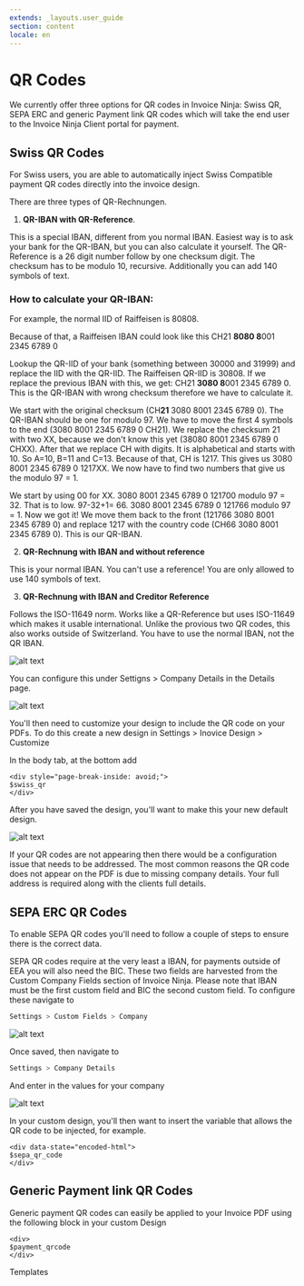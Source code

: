 ```yaml
---
extends: _layouts.user_guide
section: content
locale: en
---
```


# QR Codes

We currently offer three options for QR codes in Invoice Ninja: Swiss QR, SEPA ERC and generic Payment link QR codes which will take the end user to the Invoice Ninja Client portal for payment.

## Swiss QR Codes

For Swiss users, you are able to automatically inject Swiss Compatible payment QR codes directly into the invoice design.

There are three types of QR-Rechnungen.

1. **QR-IBAN with QR-Reference**.

This is a special IBAN, different from you normal IBAN. Easiest way is to ask your bank for the QR-IBAN, but you can also calculate it yourself.
The QR-Reference is a 26 digit number follow by one checksum digit. The checksum has to be modulo 10, recursive. Additionally you can add 140 symbols of text.

### How to calculate your QR-IBAN:

For example, the normal IID of Raiffeisen is 80808.

Because of that, a Raiffeisen IBAN could look like this CH21 **8080 8**001 2345 6789 0

Lookup the QR-IID of your bank (something between 30000 and 31999) and replace the IID with the QR-IID. The Raiffeisen QR-IID is 30808. If we replace the previous IBAN with this, we get: CH21 **3080 8**001 2345 6789 0. This is the QR-IBAN with wrong checksum therefore we have to calculate it.

We start with the original checksum (CH**21** 3080 8001 2345 6789 0). The QR-IBAN should be one for modulo 97. We have to move the first 4 symbols to the end (3080 8001 2345 6789 0 CH21). We replace the checksum 21 with two XX, because we don't know this yet (38080 8001 2345 6789 0 CHXX). After that we replace CH with digits. It is alphabetical and starts with 10. So A=10, B=11 and C=13. Because of that, CH is 1217. This gives us 3080 8001 2345 6789 0 1217XX. We now have to find two numbers that give us the modulo 97 = 1.

We start by using 00 for XX. 3080 8001 2345 6789 0 121700 modulo 97 = 32. That is to low. 97-32+1= 66. 3080 8001 2345 6789 0 121766 modulo 97 = 1. Now we got it! We move them back to the front (121766 3080 8001 2345 6789 0) and replace 1217 with the country code (CH66 3080 8001 2345 6789 0). This is our QR-IBAN.

2. **QR-Rechnung with IBAN and without reference**

This is your normal IBAN. You can't use a reference! You are only allowed to use 140 symbols of text.

3. **QR-Rechnung with IBAN and Creditor Reference**

Follows the ISO-11649 norm. Works like a QR-Reference but uses ISO-11649 which makes it usable international. Unlike the provious two QR codes, this also works outside of Switzerland. You have to use the normal IBAN, not the QR IBAN.

![alt text](/assets/images/pdf_customization/swiss_qrcode1.png "Swiss QR Codes")

You can configure this under Settigns > Company Details in the Details page.

![alt text](/assets/images/pdf_customization/swiss_qrcode3.png "Swiss QR Codes")

You'll then need to customize your design to include the QR code on your PDFs. To do this create a new design in Settings > Inovice Design > Customize

In the body tab, at the bottom add

```
<div style="page-break-inside: avoid;">
$swiss_qr
</div>
```

After you have saved the design, you'll want to make this your new default design.

![alt text](/assets/images/pdf_customization/swiss_qrcode2.png "Swiss QR Codes")

If your QR codes are not appearing then there would be a configuration issue that needs to be addressed. The most common reasons the QR code does not appear on the PDF is due to missing company details. Your full address is required along with the clients full details.

## SEPA ERC QR Codes

To enable SEPA QR codes you'll need to follow a couple of steps to ensure there is the correct data.

SEPA QR codes require at the very least a IBAN, for payments outside of EEA you will also need the BIC. These two fields are harvested from the Custom Company Fields section of Invoice Ninja. Please note that IBAN must be the first custom field and BIC the second custom field. To configure these navigate to

```bash
Settings > Custom Fields > Company
```

![alt text](/assets/images/user_guide/iban_bic.png "IBAN and BIC configuration")

Once saved, then navigate to

```bash
Settings > Company Details
```

And enter in the values for your company

![alt text](/assets/images/user_guide/iban_bic_2.png "IBAN and BIC configuration")

In your custom design, you'll then want to insert the variable that allows the QR code to be injected, for example.

```
<div data-state="encoded-html">
$sepa_qr_code
</div>
```

## Generic Payment link QR Codes

Generic payment QR codes can easily be applied to your Invoice PDF using the following block in your custom Design

```
<div>
$payment_qrcode
</div>
```

<x-next url=/en/templates>Templates</x-next>
